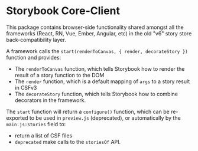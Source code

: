 # Storybook Core-Client

This package contains browser-side functionality shared amongst all the frameworks (React, RN, Vue, Ember, Angular, etc) in the old "v6" story store back-compatibility layer.

A framework calls the `start(renderToCanvas, { render, decorateStory })` function and provides:

- The `renderToCanvas` function, which tells Storybook how to render the result of a story function to the DOM
- The `render` function, which is a default mapping of `args` to a story result in CSFv3
- The `decorateStory` function, which tells Storybook how to combine decorators in the framework.

The `start` function will return a `configure()` function, which can be re-exported to be used in `preview.js` (deprecated), or automatically by the `main.js:stories` field to:

- return a list of CSF files
- `deprecated` make calls to the `storiesOf` API.
